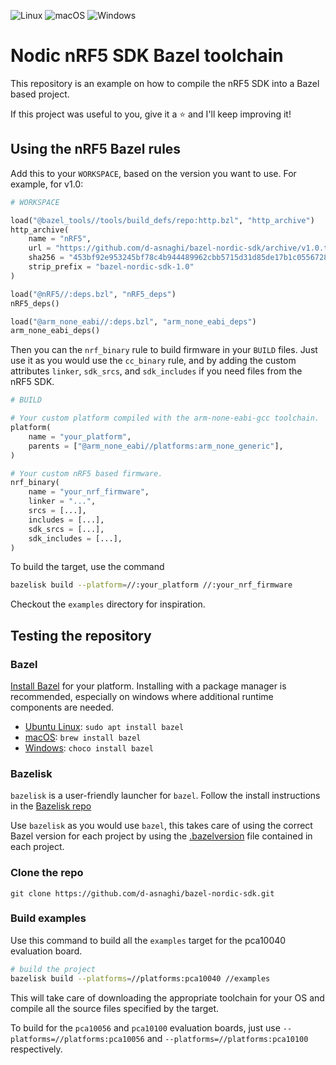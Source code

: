 ![Linux](https://github.com/d-asnaghi/bazel-nordic-sdk/workflows/Linux/badge.svg)
![macOS](https://github.com/d-asnaghi/bazel-nordic-sdk/workflows/macOS/badge.svg)
![Windows](https://github.com/d-asnaghi/bazel-nordic-sdk/workflows/Windows/badge.svg)

# Nodic nRF5 SDK Bazel toolchain

This repository is an example on how to compile the nRF5 SDK into a Bazel based project.

If this project was useful to you, give it a ⭐️ and I'll keep improving it!

## Using the nRF5 Bazel rules

Add this to your `WORKSPACE`, based on the version you want to use. For example, for v1.0:

```python
# WORKSPACE

load("@bazel_tools//tools/build_defs/repo:http.bzl", "http_archive")
http_archive(
    name = "nRF5",
    url = "https://github.com/d-asnaghi/bazel-nordic-sdk/archive/v1.0.tar.gz",
    sha256 = "453bf92e953245bf78c4b944489962cbb5715d31d85de17b1c05567286b4c91f",
    strip_prefix = "bazel-nordic-sdk-1.0"
)

load("@nRF5//:deps.bzl", "nRF5_deps")
nRF5_deps()

load("@arm_none_eabi//:deps.bzl", "arm_none_eabi_deps")
arm_none_eabi_deps()

```

Then you can the `nrf_binary` rule to build firmware in your `BUILD` files.
Just use it as you would use the `cc_binary` rule, and by adding the custom
attributes `linker`, `sdk_srcs`, and `sdk_includes` if you need files from
the nRF5 SDK.

```python
# BUILD

# Your custom platform compiled with the arm-none-eabi-gcc toolchain.
platform(
    name = "your_platform",
    parents = ["@arm_none_eabi//platforms:arm_none_generic"],
)

# Your custom nRF5 based firmware.
nrf_binary(
    name = "your_nrf_firmware",
    linker = "...",
    srcs = [...],
    includes = [...],
    sdk_srcs = [...],
    sdk_includes = [...],
)

```

To build the target, use the command

```bash
bazelisk build --platform=//:your_platform //:your_nrf_firmware
```

Checkout the `examples` directory for inspiration.

## Testing the repository

### Bazel

[Install Bazel](https://docs.bazel.build/versions/master/install.html) for your platform. Installing with a package manager is recommended, especially on windows where additional runtime components are needed.

- [Ubuntu Linux](https://docs.bazel.build/versions/master/install-ubuntu.html): `sudo apt install bazel`
- [macOS](https://docs.bazel.build/versions/master/install-os-x.html): `brew install bazel`
- [Windows](https://docs.bazel.build/versions/master/install-windows.html): `choco install bazel`

### Bazelisk

`bazelisk` is a user-friendly launcher for `bazel`. Follow the install instructions in the [Bazelisk repo](https://github.com/bazelbuild/bazelisk)

Use `bazelisk` as you would use `bazel`, this takes care of using the correct Bazel version for each project by using the [.bazelversion](./.bazelversion) file contained in each project.

### Clone the repo

`git clone https://github.com/d-asnaghi/bazel-nordic-sdk.git`

### Build examples

Use this command to build all the `examples` target for the pca10040 evaluation board.

```bash
# build the project
bazelisk build --platforms=//platforms:pca10040 //examples
```

This will take care of downloading the appropriate toolchain for your OS and compile all the source files specified by the target.

To build for the `pca10056` and `pca10100` evaluation boards, just use `--platforms=//platforms:pca10056` and `--platforms=//platforms:pca10100` respectively.